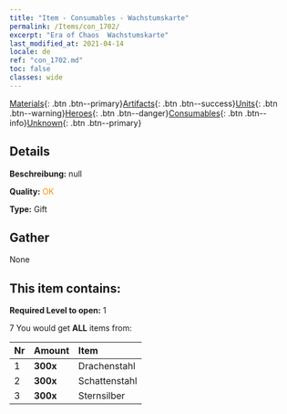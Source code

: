 ```yaml
---
title: "Item - Consumables - Wachstumskarte"
permalink: /Items/con_1702/
excerpt: "Era of Chaos  Wachstumskarte"
last_modified_at: 2021-04-14
locale: de
ref: "con_1702.md"
toc: false
classes: wide
---
```

 [Materials](/de/Items/){: .btn .btn--primary}[Artifacts](/de/Items/Artifacts/){: .btn .btn--success}[Units](/de/Items/Units/){: .btn .btn--warning}[Heroes](/de/Items/Heroes/){: .btn .btn--danger}[Consumables](/de/Items/Consumables/){: .btn .btn--info}[Unknown](/de/Items/Unknown/){: .btn .btn--primary}

## Details
 **Beschreibung:** null

 **Quality:** <span style="color: #FF8C00">OK</span>

 **Type:** Gift

## Gather

  None

## This item contains:

 **Required Level to open:** 1

 7 You would get **ALL** items  from:

  | Nr | Amount |     Item    |
  |:---|:-------|:------------|
  | 1 |  **300x** | Drachenstahl |  | 
  | 2 |  **300x** | Schattenstahl |  | 
  | 3 |  **300x** | Sternsilber |  | 
